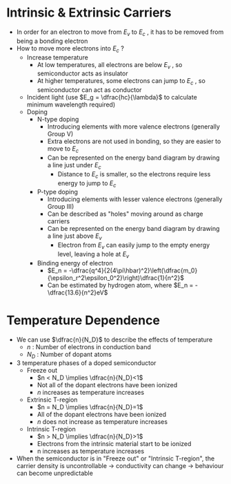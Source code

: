 # Intrinsic & Extrinsic Carriers
- In order for an electron to move from $E_v$ to $E_c$ , it has to be removed from being a bonding electron
- How to move more electrons into $E_c$ ?
	- Increase temperature
		- At low temperatures, all electrons are below $E_v$ , so semiconductor acts as insulator
		- At higher temperatures, some electrons can jump to $E_c$ , so semiconductor can act as conductor
	- Incident light (use $E_g = \dfrac{hc}{\lambda}$ to calculate minimum wavelength required)
	- Doping
		- N-type doping
			- Introducing elements with more valence electrons (generally Group V)
			- Extra electrons are not used in bonding, so they are easier to move to $E_c$ 
			- Can be represented on the energy band diagram by drawing a line just under $E_c$ 
				- Distance to $E_c$ is smaller, so the electrons require less energy to jump to $E_c$ 
		- P-type doping
			- Introducing elements with lesser valence electrons (generally Group III)
			- Can be described as "holes" moving around as charge carriers
			- Can be represented on the energy band diagram by drawing a line just above $E_v$
				- Electron from $E_v$ can easily jump to the empty energy level, leaving a hole at $E_v$
		- Binding energy of electron
			- $E_n = -\dfrac{q^4}{2(4\pi\hbar)^2}\left(\dfrac{m_0}{\epsilon_r^2\epsilon_0^2}\right)\dfrac{1}{n^2}$ 
			- Can be estimated by hydrogen atom, where $E_n = -\dfrac{13.6}{n^2}eV$

# Temperature Dependence
- We can use $\dfrac{n}{N_D}$ to describe the effects of temperature
	- $n$ : Number of electrons in conduction band
	- $N_D$ : Number of dopant atoms
- 3 temperature phases of a doped semiconductor
	- Freeze out
		- $n < N_D \implies \dfrac{n}{N_D}<1$
		- Not all of the dopant electrons have been ionized
		- $n$ increases as temperature increases
	- Extrinsic T-region
		- $n = N_D \implies \dfrac{n}{N_D}=1$
		- All of the dopant electrons have been ionized
		- $n$ does not increase as temperature increases
	- Intrinsic T-region
		- $n > N_D \implies \dfrac{n}{N_D}>1$
		- Electrons from the intrinsic material start to be ionized
		- n increases as temperature increases
- When the semiconductor is in "Freeze out" or "Intrinsic T-region", the carrier density is uncontrollable -> conductivity can change -> behaviour can become unpredictable